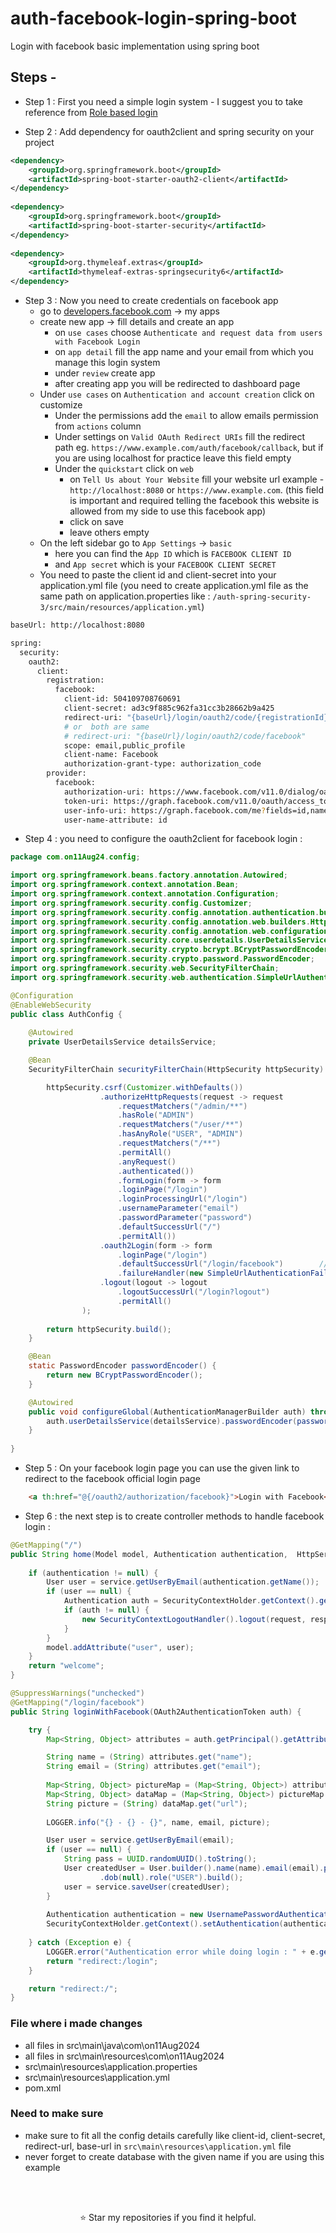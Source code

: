 # auth-facebook-login-spring-boot
Login with facebook basic implementation using spring boot



## Steps - 

- Step 1 : First you need a simple login system - I suggest you to take reference from [Role based login](https://github.com/suraj-repositories/auth-spring-security-3)

- Step 2 : Add dependency for oauth2client and spring security on your project 

```xml
<dependency>
	<groupId>org.springframework.boot</groupId>
	<artifactId>spring-boot-starter-oauth2-client</artifactId>
</dependency>
	     
<dependency>
	<groupId>org.springframework.boot</groupId>
	<artifactId>spring-boot-starter-security</artifactId>
</dependency>
		
<dependency>
	<groupId>org.thymeleaf.extras</groupId>
	<artifactId>thymeleaf-extras-springsecurity6</artifactId>
</dependency>

```


- Step 3 : Now you need to create credentials on facebook app
    - go to [developers.facebook.com](https://developers.facebook.com/) -> my apps
    - create new app -> fill details and create an app
        - on `use cases` choose `Authenticate and request data from users with Facebook Login` 
        - on `app detail` fill the app name and your email from which you manage this login system
        - under `review` create app
        - after creating app you will be redirected to dashboard page
    - Under `use cases` on `Authentication and account creation` click on customize
        - Under the permissions add the `email` to allow emails permission from `actions` column
        - Under settings on `Valid OAuth Redirect URIs` fill the redirect path 
            eg. `https://www.example.com/auth/facebook/callback`, but if you are using localhost for practice leave this field empty
        - Under the `quickstart` click on `web` 
            - on `Tell Us about Your Website` fill your website url example - `http://localhost:8080` or `https://www.example.com`. (this field is important and required telling the facebook this website is allowed from my side to use this facebook app)
            - click on save
            - leave others empty
    - On the left sidebar go to `App Settings` -> `basic` 
        - here you can find the `App ID` which is `FACEBOOK CLIENT ID`
        - and `App secret` which is your `FACEBOOK CLIENT SECRET`
    - You need to paste the client id and client-secret into your application.yml file (you need to create application.yml file as the same path on application.properties like : `/auth-spring-security-3/src/main/resources/application.yml`)
    
    
```bash
baseUrl: http://localhost:8080

spring:
  security:
    oauth2:
      client:
        registration:
          facebook:
            client-id: 504109708760691
            client-secret: ad3c9f885c962fa31cc3b28662b9a425
            redirect-uri: "{baseUrl}/login/oauth2/code/{registrationId}"
            # or  both are same
            # redirect-uri: "{baseUrl}/login/oauth2/code/facebook"
            scope: email,public_profile
            client-name: Facebook
            authorization-grant-type: authorization_code
        provider:
          facebook:
            authorization-uri: https://www.facebook.com/v11.0/dialog/oauth
            token-uri: https://graph.facebook.com/v11.0/oauth/access_token
            user-info-uri: https://graph.facebook.com/me?fields=id,name,email,picture
            user-name-attribute: id

```

- Step 4 : you need to configure the oauth2client for facebook login : 

```java
package com.on11Aug24.config;

import org.springframework.beans.factory.annotation.Autowired;
import org.springframework.context.annotation.Bean;
import org.springframework.context.annotation.Configuration;
import org.springframework.security.config.Customizer;
import org.springframework.security.config.annotation.authentication.builders.AuthenticationManagerBuilder;
import org.springframework.security.config.annotation.web.builders.HttpSecurity;
import org.springframework.security.config.annotation.web.configuration.EnableWebSecurity;
import org.springframework.security.core.userdetails.UserDetailsService;
import org.springframework.security.crypto.bcrypt.BCryptPasswordEncoder;
import org.springframework.security.crypto.password.PasswordEncoder;
import org.springframework.security.web.SecurityFilterChain;
import org.springframework.security.web.authentication.SimpleUrlAuthenticationFailureHandler;

@Configuration
@EnableWebSecurity
public class AuthConfig {
	
	@Autowired
	private UserDetailsService detailsService;

    @Bean
    SecurityFilterChain securityFilterChain(HttpSecurity httpSecurity) throws Exception {

		httpSecurity.csrf(Customizer.withDefaults())
                    .authorizeHttpRequests(request -> request
						.requestMatchers("/admin/**")
						.hasRole("ADMIN")
						.requestMatchers("/user/**")
						.hasAnyRole("USER", "ADMIN")
						.requestMatchers("/**")
						.permitAll()
						.anyRequest()
						.authenticated())
						.formLogin(form -> form
						.loginPage("/login")
						.loginProcessingUrl("/login")
						.usernameParameter("email")
						.passwordParameter("password")
						.defaultSuccessUrl("/")
						.permitAll())
                    .oauth2Login(form -> form
						.loginPage("/login")
						.defaultSuccessUrl("/login/facebook")        // we can create the custom controller for that URL
						.failureHandler(new SimpleUrlAuthenticationFailureHandler()))
                    .logout(logout -> logout
						.logoutSuccessUrl("/login?logout")
						.permitAll()
				);
	
		return httpSecurity.build();
	}

    @Bean
    static PasswordEncoder passwordEncoder() {
		return new BCryptPasswordEncoder();
	}

	@Autowired
	public void configureGlobal(AuthenticationManagerBuilder auth) throws Exception {
		auth.userDetailsService(detailsService).passwordEncoder(passwordEncoder());
	}
	
}

```

- Step 5 : On your facebook login page you can use the given link to redirect to the facebook official login page

```html
	<a th:href="@{/oauth2/authorization/facebook}">Login with Facebook</a>
```


- Step 6 : the next step is to create controller methods to handle facebook login : 

```java
@GetMapping("/")
public String home(Model model, Authentication authentication,  HttpServletRequest request, HttpServletResponse response) {
	
	if (authentication != null) {
		User user = service.getUserByEmail(authentication.getName());
		if (user == null) {
			Authentication auth = SecurityContextHolder.getContext().getAuthentication();
			if (auth != null) {
				new SecurityContextLogoutHandler().logout(request, response, auth);
			}
		}
		model.addAttribute("user", user);
	}
	return "welcome";
}

```

```java
@SuppressWarnings("unchecked")
@GetMapping("/login/facebook")
public String loginWithFacebook(OAuth2AuthenticationToken auth) {

	try {
		Map<String, Object> attributes = auth.getPrincipal().getAttributes();

		String name = (String) attributes.get("name");
		String email = (String) attributes.get("email");
		
		Map<String, Object> pictureMap = (Map<String, Object>) attributes.get("picture");	// this is basic way use more efficient way for providing this type-safty
		Map<String, Object> dataMap = (Map<String, Object>) pictureMap.get("data");			// i use this syntax because i want to keep it simple	
		String picture = (String) dataMap.get("url");
	
		LOGGER.info("{} - {} - {}", name, email, picture);

		User user = service.getUserByEmail(email);
		if (user == null) {
			String pass = UUID.randomUUID().toString();
			User createdUser = User.builder().name(name).email(email).picture(picture).id(null).password(pass).confirmPassword(pass)
					.dob(null).role("USER").build();
			user = service.saveUser(createdUser);
		}
		
		Authentication authentication = new UsernamePasswordAuthenticationToken(email, null, Collections.singleton(new SimpleGrantedAuthority("ROLE_" + user.getRole() )));
		SecurityContextHolder.getContext().setAuthentication(authentication);
		
	} catch (Exception e) {
		LOGGER.error("Authentication error while doing login : " + e.getMessage());
		return "redirect:/login";
	}

	return "redirect:/";
}

```

### File where i made changes 

- all files in src\main\java\com\on11Aug2024
- all files in src\main\resources\com\on11Aug2024
- src\main\resources\application.properties
- src\main\resources\application.yml
- pom.xml

### Need to make sure

- make sure to fit all the config details carefully like client-id, client-secret, redirect-url, base-url in `src\main\resources\application.yml` file
- never forget to create database with the given name if you are using this example

<br />
<br />
<p align="center">⭐️ Star my repositories if you find it helpful.</p>
<br />